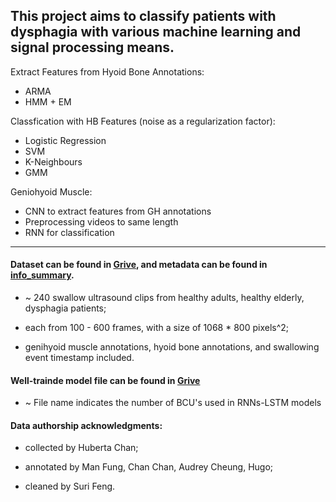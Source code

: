## This project aims to classify patients with dysphagia with various machine learning and signal processing means.

Extract Features from Hyoid Bone Annotations:
- ARMA
- HMM + EM

Classfication with HB Features (noise as a regularization factor):
- Logistic Regression 
- SVM
- K-Neighbours 
- GMM

Geniohyoid Muscle:
- CNN to extract features from GH annotations 
- Preprocessing videos to same length 
- RNN for classification 

---

#### Dataset can be found in [Grive](https://drive.google.com/drive/folders/1H-SQDsl4pZmKeGOX7-jT6g7k0b6zq0jY?usp=sharing), and metadata can be found in [info_summary](info_summary/).

- ~ 240 swallow ultrasound clips from healthy adults, healthy elderly, dysphagia patients;

- each from 100 - 600 frames, with a size of 1068 \* 800 pixels^2;

- genihyoid muscle annotations, hyoid bone annotations, and swallowing event timestamp included.

#### Well-trainde model file can be found in [Grive](https://drive.google.com/drive/folders/1TYC-xw1FBAKHbZ_Lz8RCwMIO7g0TN7m_)
- ~ File name indicates the number of BCU's used in RNNs-LSTM models

#### Data authorship acknowledgments:

- collected by Huberta Chan;

- annotated by Man Fung, Chan Chan, Audrey Cheung, Hugo;

- cleaned by Suri Feng.
